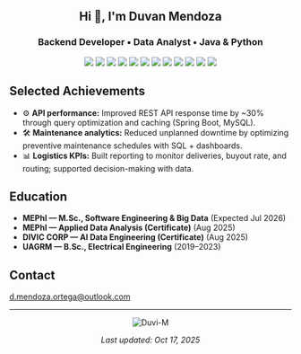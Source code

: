 <h2 align="center"> Hi 👋, I'm Duvan Mendoza </h2>
<h3 align="center">Backend Developer • Data Analyst • Java & Python</h3>
<p align="center">
  <!-- Data Engineering & Analytics (Primary) -->
  <img src="https://img.shields.io/badge/SQL-Advanced-336791?style=for-the-badge" />
  <img src="https://img.shields.io/badge/Data%20Modeling-Star%20Schema%20%7C%20Snowflake-000000?style=for-the-badge" />
  <img src="https://img.shields.io/badge/ETL%2FELT-Airflow%20%7C%20dbt%20%7C%20Pandas-FF6F00?style=for-the-badge" />
  <img src="https://img.shields.io/badge/Data%20Warehousing-PostgreSQL%20%7C%20MySQL%20%7C%20BigQuery-4169E1?style=for-the-badge" />
  <img src="https://img.shields.io/badge/BI-Power%20BI-DBA617?style=for-the-badge" />
  <img src="https://img.shields.io/badge/Cloud-AWS%20Basics-232F3E?style=for-the-badge&logo=amazon-aws&logoColor=white" />

  <!-- Programming -->
  <img src="https://img.shields.io/badge/Python-Data%20Analysis-3776AB?style=for-the-badge&logo=python&logoColor=white" />
  <img src="https://img.shields.io/badge/Java-23-ED8B00?style=for-the-badge&logo=java&logoColor=white" />
  <img src="https://img.shields.io/badge/Spring_Boot-%20-6DB33F?style=for-the-badge&logo=springboot&logoColor=white" />

  <!-- DevOps & OS -->
  <img src="https://img.shields.io/badge/Docker-%20-2496ED?style=for-the-badge&logo=docker&logoColor=white" />
  <img src="https://img.shields.io/badge/Linux-%20-FCC624?style=for-the-badge&logo=linux&logoColor=black" />
  <img src="https://img.shields.io/badge/Git-%20-F05032?style=for-the-badge&logo=git&logoColor=white" />
</p>

<h2>Selected Achievements</h2>

- ⚙️ <b>API performance:</b> Improved REST API response time by ~30% through query optimization and caching (Spring Boot, MySQL).
- 🛠️ <b>Maintenance analytics:</b> Reduced unplanned downtime by optimizing preventive maintenance schedules with SQL + dashboards.
- 📊 <b>Logistics KPIs:</b> Built reporting to monitor deliveries, buyout rate, and routing; supported decision-making with data.

<h2>Education</h2>

- <b>MEPhI — M.Sc., Software Engineering & Big Data</b> (Expected Jul 2026)
- <b>MEPhI — Applied Data Analysis (Certificate)</b> (Aug 2025)
- <b>DIVIC CORP — AI Data Engineering (Certificate)</b> (Aug 2025)
- <b>UAGRM — B.Sc., Electrical Engineering</b> (2019–2023)

<h2>Contact</h2>

<p>
  <a href="mailto:d.mendoza.ortega@outlook.com">d.mendoza.ortega@outlook.com</a><br>
  <!-- Optional secondary email from CV: uncomment if desired -->
  <!-- <a href="mailto:duvanmendozaortega@maul.com">duvanmendozaortega@maul.com</a> -->
  <!-- Add your LinkedIn/Twitter when ready: -->
  <!-- <a href="https://www.linkedin.com/in/your-handle">LinkedIn</a> • <a href="https://twitter.com/your-handle">Twitter</a> -->
</p>

<hr/>

<p align="center">
  <img align="center" src="https://github-readme-streak-stats.herokuapp.com/?user=Duvi-M" alt="Duvi-M" />
</p>

<p align="center"><i>Last updated: Oct 17, 2025</i></p>
